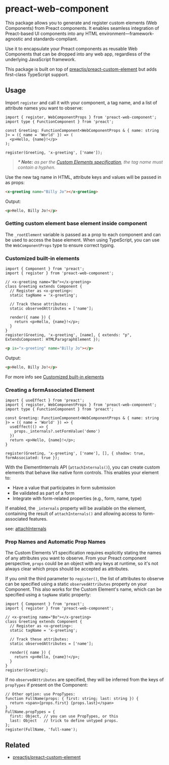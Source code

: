# preact-web-component

This package allows you to generate and register custom elements (Web Components) from Preact components. It enables 
seamless integration of Preact-based UI components into any HTML environment—framework-agnostic and standards-compliant.

Use it to encapsulate your Preact components as reusable Web Components that can be dropped into any web app, regardless 
of the underlying JavaScript framework.

This package is built on top of [preactjs/preact-custom-element](https://github.com/preactjs/preact-custom-element) but
adds first-class TypeScript support.

## Usage

Import `register` and call it with your component, a tag name, and a list of attribute names you want to observe:

```tsx
import { register, WebComponentProps } from 'preact-web-component';
import type { FunctionComponent } from 'preact';

const Greeting: FunctionComponent<WebComponentProps & { name: string }> = ({ name = 'World' }) => (
  <p>Hello, {name}!</p>
);

register(Greeting, 'x-greeting', ['name']);
```

> _**\* Note:** as per the [Custom Elements specification](https://html.spec.whatwg.org/multipage/custom-elements.html#valid-custom-element-name), the tag name must contain a hyphen._

Use the new tag name in HTML, attribute keys and values will be passed in as props:

```html
<x-greeting name="Billy Jo"></x-greeting>
```

Output:

```html
<p>Hello, Billy Jo!</p>
```

### Getting custom element base element inside component

The `_rootElement` variable is passed as a prop to each component and can be used to access the base element. When using 
TypeScript, you can use the `WebComponentProps` type to ensure correct typing.

### Customized built-in elements

```tsx
import { Component } from 'preact';
import { register } from 'preact-web-component';

// <x-greeting name="Bo"></x-greeting>
class Greeting extends Component {
  // Register as <x-greeting>:
  static tagName = 'x-greeting';

  // Track these attributes:
  static observedAttributes = ['name'];

  render({ name }) {
    return <p>Hello, {name}!</p>;
  }
}
register(Greeting, 'x-greeting', [name], { extends: "p", ExtendsComponent: HTMLParagraphElement });
```

```html
<p is="x-greeting" name="Billy Jo"></p>
```

Output:

```html
<p>Hello, Billy Jo!</p>
```

For more info see [Customized built-in elements](https://developer.mozilla.org/en-US/docs/Web/API/Web_components/Using_custom_elements#customized_built-in_elements)

### Creating a formAssociated Element

```tsx
import { useEffect } from 'preact';
import { register, WebComponentProps } from 'preact-web-component';
import type { FunctionComponent } from 'preact';

const Greeting: FunctionComponent<WebComponentProps & { name: string }> = ({ name = 'World' }) => {
  useEffect(() => {
    props._internals?.setFormValue('demo')
  })
  return <p>Hello, {name}!</p>;
}

register(Greeting, 'x-greeting', ['name'], [], { shadow: true, formAssociated: true });
```

With the ElementInternals API (`attachInternals()`), you can create custom elements that behave like native form 
controls. This enables your element to:

- Have a value that participates in form submission
- Be validated as part of a form
- Integrate with form-related properties (e.g., form, name, type)

If enabled, the `_internals` property will be available on the element, containing the result of `attachInternals()` 
and allowing access to form-associated features.

see: [attachInternals](https://developer.mozilla.org/en-US/docs/Web/API/HTMLElement/attachInternals)

### Prop Names and Automatic Prop Names

The Custom Elements V1 specification requires explicitly stating the names of any attributes you want to observe. 
From your Preact component perspective, `props` could be an object with any keys at runtime, so it's not always clear 
which props should be accepted as attributes.

If you omit the third parameter to `register()`, the list of attributes to observe can be specified using a 
static `observedAttributes` property on your Component. This also works for the Custom Element's name, which can be 
specified using a `tagName` static property:

```tsx
import { Component } from 'preact';
import { register } from 'preact-web-component';

// <x-greeting name="Bo"></x-greeting>
class Greeting extends Component {
  // Register as <x-greeting>:
  static tagName = 'x-greeting';

  // Track these attributes:
  static observedAttributes = ['name'];

  render({ name }) {
    return <p>Hello, {name}!</p>;
  }
}
register(Greeting);
```

If no `observedAttributes` are specified, they will be inferred from the keys of `propTypes` if present on the Component:

```tsx
// Other option: use PropTypes:
function FullName(props: { first: string; last: string }) {
  return <span>{props.first} {props.last}</span>
}
FullName.propTypes = {
  first: Object, // you can use PropTypes, or this
  last: Object   // trick to define untyped props.
};
register(FullName, 'full-name');
```

## Related

- [preactjs/preact-custom-element](https://github.com/preactjs/preact-custom-element)
